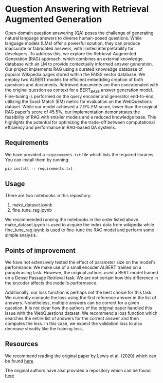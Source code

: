 # Question Answering with Retrieval Augmented Generation

Open-domain question answering (QA) poses the challenge of generating natural language answers to diverse human-posed questions. While language models (LMs) offer a powerful solution, they can produce inaccurate or fabricated answers, with limited interpretability for developers. To address this, we explore the Retrieval-Augmented Generation (RAG) approach, which combines an external knowledge database with an LM to provide contextually informed answer generation. Our project implements RAG using a curated knowledge database of popular Wikipedia pages stored within the FAISS vector database.  We employ two ALBERT models for efficient embedding creation of both questions and documents. Retrieved documents are then concatenated with the original question as context for a BERT$_{BASE}$ answer generation model.  Fine-tuning is performed on the query encoder and generator end-to-end, utilizing the Exact Match (EM) metric for evaluation on the WebQuestions dataset. While our model achieved a 2.9% EM score, lower than the original RAG paper's score of 45.5%, our implementation demonstrates the feasibility of RAG with smaller models and a reduced knowledge base. This highlights the potential for optimizing the trade-off between computational efficiency and performance in RAG-based QA systems.

## Requirements

We have provided a `requirements.txt` file which lists the required libraries. You can install them by running:

```bash
pip install -r requirements.txt
```

## Usage

There are two notebooks in this repository:

1. make_dataset.ipynb
2. fine_tune_rag.ipynb

We recommended running the notebooks in the order listed above. make_dataset.ipynb is used to acquire the index data from wikipedia while fine_tune_rag.ipynb is used to fine-tune the RAG model and perform some simple analysis.

## Points of improvement

We have not extensively tested the effect of parameter size on the model's performance. We make use of a small encoder ALBERT trained on a paraphrasing task. However, the original authors used a BERT model trained on a Dense Passage Retrieval task. We are not certain how this difference in the encoder affects the model's performance.

Additionally, our loss function is perhaps not the best choice for this task. We currently compute the loss using the first reference answer in the list of answers. Nonetheless, multiple answers can be correct for a given question. It is not clear how the authors of the original paper handled this issue with the WebQuestions dataset. We recommend a loss function which searches the entire list of answers for the correct answer and then computes the loss. In this case, we expect the validation loss to also decrease steadily like the training loss.

## Resources

We recommend reading the original paper by Lewis et al. (2020) which can be found [here](https://arxiv.org/abs/2005.11401).

The original authors have also provided a repository which can be found [here](https://github.com/huggingface/transformers/blob/main/examples/research_projects/rag/README.md)